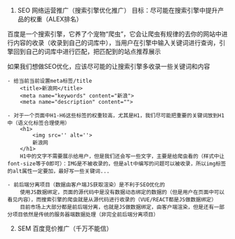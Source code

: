 1. SEO 网络运营推广（搜索引擎优化推广）
目标：尽可能在搜索引擎中提升产品的权重（ALEX排名）

百度是一个搜索引擎，它养了个宠物“爬虫”，它会让爬虫有规律的去你的网站中进行内容的收录（收录到自己的词库中），当用户在引擎中输入关键词进行查询，引擎回到自己的词库中进行匹配，把匹配到的站点推荐展示

如果我们想做SEO优化，应该尽可能的让搜索引擎多收录一些关键词和内容
```
- 给当前当前设置meta标签/title
    <title>新浪网</title>
    <meta name="keywords" content="新浪">
    <meta name="description" content="">

- 对于一个页面中H1-H6这些标签的权重较高，尤其是H1，我们尽可能把重要的关键词放到H1中（语义化标签合理使用）
    <h1>
        <img src='' alt=''>
        新浪网
    </h1>
    H1中的文字不需要展示给用户，但是我们还会写一些文字，主要是给爬虫看的（样式中让font-size等于0即可）：IMG是不被收录的，但是alt中编写的问题可以被收录，所以img标签的alt属性一定要加，最好写一些关键词...

- 前后端分离项目（数据由客户端JS获取渲染）是不利于SEO优化的
    使用JS数据绑定，页面的源代码中是没有数据动态绑定的数据的（但是用户在页面中可以看见内容），而搜索引擎的爬虫就是从源代码进行收录的（VUE/REACT都是JS做数据绑定）
    目前市场上大部分都是前后端分离，也就是JS做数据绑定，由客户端渲染，但是还有一部分项目依然是传统的服务器端数据处理（非完全前后端分离项目）
```

2. SEM 百度竞价推广（千万不能信）